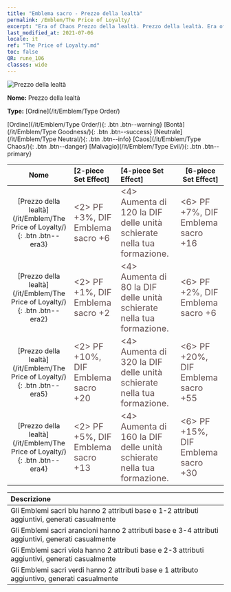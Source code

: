 ```yaml
---
title: "Emblema sacro - Prezzo della lealtà"
permalink: /Emblem/The Price of Loyalty/
excerpt: "Era of Chaos Prezzo della lealtà. Prezzo della lealtà. Era of Chaos Emblema sacro Prezzo della lealtà. Era of Chaos Ordine Prezzo della lealtà"
last_modified_at: 2021-07-06
locale: it
ref: "The Price of Loyalty.md"
toc: false
QR: rune_106
classes: wide
---
```


  ![Prezzo della lealtà](/images/r/rune_icon_106.png)

 **Nome:** Prezzo della lealtà

 **Type:** [Ordine](/it/Emblem/Type Order/)

  [Ordine](/it/Emblem/Type Order/){: .btn .btn--warning}   [Bontà](/it/Emblem/Type Goodness/){: .btn .btn--success}   [Neutrale](/it/Emblem/Type Neutral/){: .btn .btn--info}   [Caos](/it/Emblem/Type Chaos/){: .btn .btn--danger}   [Malvagio](/it/Emblem/Type Evil/){: .btn .btn--primary} 

  |  Nome    | [2-piece Set Effect] | [4-piece Set Effect] | [6-piece Set Effect]  | 
  |:-----------------------:|:-------------------|:-----------------|----------------| 
  | [Prezzo della lealtà](/it/Emblem/The Price of Loyalty/){: .btn .btn--era3} | <span style="color: #645252;font-size:20px">&lt;2&gt; PF +3%, DIF Emblema sacro +6</span> | <span style="color: #645252;font-size:20px">&lt;4&gt; Aumenta di 120 la DIF delle unità schierate nella tua formazione.</span> | <span style="color: #645252;font-size:20px">&lt;6&gt; PF +7%, DIF Emblema sacro +16</span> | 
  | [Prezzo della lealtà](/it/Emblem/The Price of Loyalty/){: .btn .btn--era2} | <span style="color: #645252;font-size:20px">&lt;2&gt; PF +1%, DIF Emblema sacro +2</span> | <span style="color: #645252;font-size:20px">&lt;4&gt; Aumenta di 80 la DIF delle unità schierate nella tua formazione.</span> | <span style="color: #645252;font-size:20px">&lt;6&gt; PF +2%, DIF Emblema sacro +6</span> | 
  | [Prezzo della lealtà](/it/Emblem/The Price of Loyalty/){: .btn .btn--era5} | <span style="color: #645252;font-size:20px">&lt;2&gt; PF +10%, DIF Emblema sacro +20</span> | <span style="color: #645252;font-size:20px">&lt;4&gt; Aumenta di 320 la DIF delle unità schierate nella tua formazione.</span> | <span style="color: #645252;font-size:20px">&lt;6&gt; PF +20%, DIF Emblema sacro +55</span> | 
  | [Prezzo della lealtà](/it/Emblem/The Price of Loyalty/){: .btn .btn--era4} | <span style="color: #645252;font-size:20px">&lt;2&gt; PF +5%, DIF Emblema sacro +13</span> | <span style="color: #645252;font-size:20px">&lt;4&gt; Aumenta di 160 la DIF delle unità schierate nella tua formazione.</span> | <span style="color: #645252;font-size:20px">&lt;6&gt; PF +15%, DIF Emblema sacro +30</span> | 

  |         Descrizione            | 
  |:-------------------------------|
  | Gli Emblemi sacri blu hanno 2 attributi base e 1-2 attributi aggiuntivi, generati casualmente |
  | Gli Emblemi sacri arancioni hanno 2 attributi base e 3-4 attributi aggiuntivi, generati casualmente |
  | Gli Emblemi sacri viola hanno 2 attributi base e 2-3 attributi aggiuntivi, generati casualmente |
  | Gli Emblemi sacri verdi hanno 2 attributi base e 1 attributo aggiuntivo, generati casualmente |
